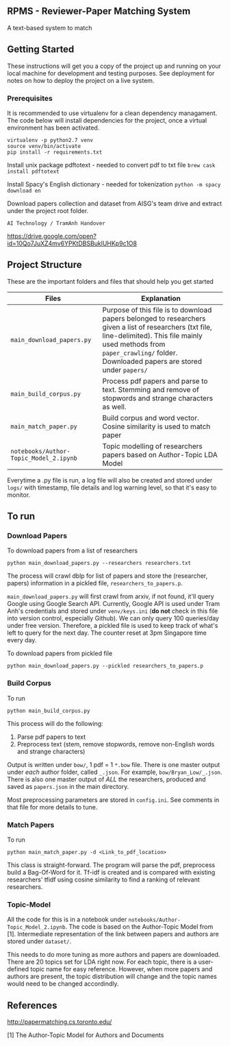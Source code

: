 RPMS - Reviewer-Paper Matching System
-------------------------------------

A text-based system to match 

## Getting Started
These instructions will get you a copy of the project up and running on your local machine 
for development and testing purposes. See deployment for notes on how to deploy the project on a live system.

### Prerequisites
It is recommended to use virtualenv for a clean dependency managament. The code below will
install dependencies for the project, once a virtual environment has been activated.

```
virtualenv -p python2.7 venv
source venv/bin/activate
pip install -r requirements.txt
```

Install unix package pdftotext - needed to convert pdf to txt file
```brew cask install pdftotext```


Install Spacy's English dictionary - needed for tokenization
```python -m spacy download en```


Download papers collection and dataset from AISG's team drive and extract
under the project root folder.

`AI Technology / TramAnh Handover`

https://drive.google.com/open?id=10Qo7JuXZ4mv6YPKtDBSBuklUHKp9c1O8




## Project Structure

These are the important folders and files that should help you get started

| Files | Explanation |
|-------|-------------|
| `main_download_papers.py` | Purpose of this file is to download papers belonged to researchers given a list of researchers (txt file, line-delimited). This file mainly used methods from `paper_crawling/` folder. Downloaded papers are stored under `papers/` |
| `main_build_corpus.py` | Process pdf papers and parse to text. Stemming and remove of stopwords and strange characters as well. |
| `main_match_paper.py` | Build corpus and word vector. Cosine similarity is used to match paper | 
| `notebooks/Author-Topic_Model_2.ipynb` | Topic modelling of researchers papers based on Author-Topic LDA Model |

Everytime a .py file is run, a log file will also be created and stored under `logs/`
with timestamp, file details and log warning level, so that it's easy to monitor. 


## To run 
### Download Papers
To download papers from a list of researchers

```
python main_download_papers.py --researchers researchers.txt
```

The process will crawl dblp for list of papers and store the (researcher, papers) information 
in a pickled file, `researchers_to_papers.p`. 

`main_download_papers.py` will first crawl from arxiv, if not found, it'll query 
Google using Google Search API. Currently, Google API is used under Tram Anh's credentials
and stored under `venv/keys.ini` (**do not** check in this file into version control, especially Github).
We can only query 100 queries/day under free version. Therefore, a pickled file is used to keep
track of what's left to query for the next day. The counter reset at 3pm Singapore time every day.

To download papers from pickled file

```
python main_download_papers.py --pickled researchers_to_papers.p
```

### Build Corpus

To run
```
python main_build_corpus.py
```

This process will do the following:

1. Parse pdf papers to text
2. Preprocess text (stem, remove stopwords, remove non-English words and strange characters)

Output is written under `bow/`, 1 pdf = 1 `*.bow` file. There is one master output under *each* author folder, called `_.json`. For example, `bow/Bryan_Low/_.json`. There is also one master output of *ALL* the researchers, produced and saved as `papers.json` in the main directory.

Most preprocessing parameters are stored in `config.ini`. See comments in that file
for more details to tune. 


### Match Papers

To run 
```
python main_match_paper.py -d <Link_to_pdf_location>
```

This class is straight-forward. The program will parse the pdf, preprocess build
a Bag-Of-Word for it. Tf-idf is created and is compared with existing researchers'
tfidf using cosine similarity to find a ranking of relevant researchers. 


### Topic-Model 

All the code for this is in a notebook under `notebooks/Author-Topic_Model_2.ipynb`.
The code is based on the Author-Topic Model from [1]. Intermediate representation 
of the link between papers and authors are stored under `dataset/`.

This needs to do more tuning as more authors and papers are downloaded. There are 
20 topics set for LDA right now. For each topic, there is a user-defined topic name
for easy reference. However, when more papers and authors are present, the
topic distribution will change and the topic names would need to be changed accordindly.



References
----------

http://papermatching.cs.toronto.edu/

[1] The Author-Topic Model for Authors and Documents